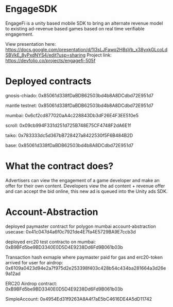 # EngageSDK
EngageFi is a unity based mobile SDK to bring an alternate revenue model to existing ad-revenue based games based on real time verifiable engagement.

View presentation here: https://docs.google.com/presentation/d/1l3sLJFawo2H8sVb_x38yxkGLcoLdSBVkE_8yPxdNYS4/edit?usp=sharing
Project link: https://devfolio.co/projects/engagefi-505f

# Deployed contracts
gnosis-chiado: 0x85061d338fDaBDB62503bd4b8A8DCdbd72E951d7

mantle testnet: 0x85061d338fDaBDB62503bd4b8A8DCdbd72E951d7

mumbai: 0x6cf2cd877020aA4c228843Db3dF26E4F3EE510e5

scroll: 0x09cb994F331d251d725B748E75CF4748F2dA6E1f

taiko: 0x783333dc5d367bB728427a8422530f5F6B484B2D

base: 0x85061d338fDaBDB62503bd4b8A8DCdbd72E951d7

# What the contract does?

Advertisers can view the engagement of a game developer and make an offer for their own content. Developers view the ad content + revenue offer and can accept the bid online, this new ad is queued into the Unity ads SDK.


# Account-Abstraction

deployed paymaster contract for polygon mumbai account-abstraction usecase: 0x41c047d4a6f0c7921de4E7fa4E5729BA9E7ccb3d

deployed erc20 test contracto on mumbai: 0xB9BFd5be9BD3340E0D5D4E9238Dd6Fd9B061b03b

Transaction hash exmaple where paymaster paid for gas and erc20-token arrived for user for airdrop: 0x6109a0423d94e2a7f975d2e253398f403c428b54c434ba281664a3d26e9a12ad

ERC20 Airdrop contract: 0xB9BFd5be9BD3340E0D5D4E9238Dd6Fd9B061b03b

SimpleAccount: 0x4954Ed31f9263A8A4f7aE5bC4616DE4A5dD11742
